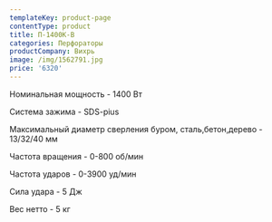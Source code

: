 ```yaml
---
templateKey: product-page
contentType: product
title: П-1400К-В
categories: Перфораторы
productCompany: Вихрь
image: /img/1562791.jpg
price: '6320'
---
```

Номинальная мощность - 1400 Вт

Система зажима - SDS-pius

Максимальный диаметр сверления буром, сталь,бетон,дерево - 13/32/40 мм

Частота вращения - 0-800 об/мин

Частота ударов - 0-3900 уд/мин

Сила удара - 5 Дж

Вес нетто - 5 кг

